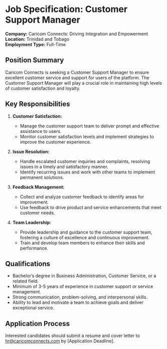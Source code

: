 # Job Specification: Customer Support Manager

**Company:** Caricom Connects: Driving Integration and Empowerment  
**Location:** Trinidad and Tobago  
**Employment Type:** Full-Time

## Position Summary

Caricom Connects is seeking a Customer Support Manager to ensure excellent customer service and support for users of the platform. The Customer Support Manager will play a crucial role in maintaining high levels of customer satisfaction and loyalty.

## Key Responsibilities

1. **Customer Satisfaction:**

   - Manage the customer support team to deliver prompt and effective assistance to users.
   - Monitor customer satisfaction levels and implement strategies to improve the customer experience.

2. **Issue Resolution:**

   - Handle escalated customer inquiries and complaints, resolving issues in a timely and satisfactory manner.
   - Identify recurring issues and work with other teams to implement permanent solutions.

3. **Feedback Management:**

   - Collect and analyze customer feedback to identify areas for improvement.
   - Use feedback to drive product and service enhancements that meet customer needs.

4. **Team Leadership:**
   - Provide leadership and guidance to the customer support team, fostering a culture of excellence and continuous improvement.
   - Train and develop team members to enhance their skills and performance.

## Qualifications

- Bachelor’s degree in Business Administration, Customer Service, or a related field.
- Minimum of 3-5 years of experience in customer support or service management.
- Strong communication, problem-solving, and interpersonal skills.
- Ability to lead and motivate a team to achieve goals and deliver exceptional service.

## Application Process

Interested candidates should submit a resume and cover letter to [hr@caricomconnects.com](mailto:hr@caricomconnects.com) by [Application Deadline].
